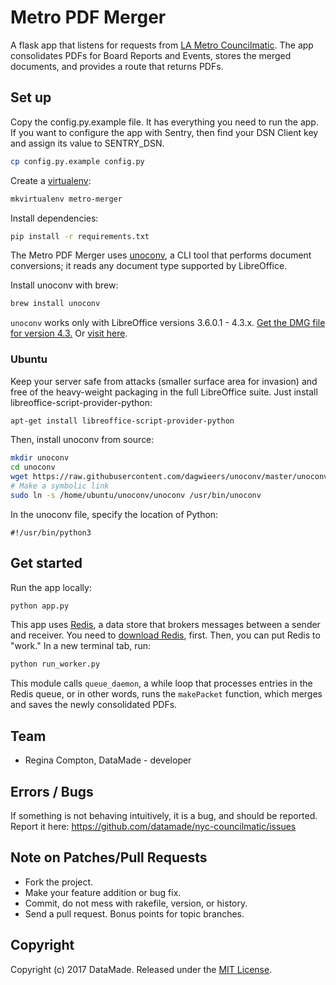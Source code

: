 # Metro PDF Merger

A flask app that listens for requests from [LA Metro Councilmatic](https://github.com/datamade/la-metro-councilmatic). The app consolidates PDFs for Board Reports and Events, stores the merged documents, and provides a route that returns PDFs.

## Set up

Copy the config.py.example file. It has everything you need to run the app. If you want to configure the app with Sentry, then find your DSN Client key and assign its value to SENTRY_DSN.

```bash
cp config.py.example config.py
```

Create a [virtualenv](http://docs.python-guide.org/en/latest/dev/virtualenvs/):

```bash
mkvirtualenv metro-merger
```

Install dependencies:

```bash
pip install -r requirements.txt
```

The Metro PDF Merger uses [unoconv](https://github.com/dagwieers/unoconv), a CLI tool that performs document conversions; it reads any document type supported by LibreOffice.

Install unoconv with brew:

```bash
brew install unoconv
```

`unoconv` works only with LibreOffice versions 3.6.0.1 - 4.3.x. [Get the DMG file for version 4.3.](https://downloadarchive.documentfoundation.org/libreoffice/old/4.3.7.2/mac/x86_64/LibreOffice_4.3.7.2_MacOS_x86-64.dmg) Or [visit here](https://downloadarchive.documentfoundation.org/libreoffice/old/4.3.7.2/mac/x86_64/).


### Ubuntu

Keep your server safe from attacks (smaller surface area for invasion) and free of the heavy-weight packaging in the full LibreOffice suite. Just install libreoffice-script-provider-python:
```bash
apt-get install libreoffice-script-provider-python
```

Then, install unoconv from source:
```bash
mkdir unoconv
cd unoconv
wget https://raw.githubusercontent.com/dagwieers/unoconv/master/unoconv
# Make a symbolic link
sudo ln -s /home/ubuntu/unoconv/unoconv /usr/bin/unoconv
```

In the unoconv file, specify the location of Python:

```
#!/usr/bin/python3
```

## Get started

Run the app locally:

```bash
python app.py
```

This app uses [Redis](https://redis.io/), a data store that brokers messages between a sender and receiver. You need to [download Redis](https://redis.io/download), first. Then, you can put Redis to "work." In a new terminal tab, run:

```bash
python run_worker.py
```

This module calls `queue_daemon`, a while loop that processes entries in the Redis queue, or in other words, runs the `makePacket` function, which merges and saves the newly consolidated PDFs.

## Team

* Regina Compton, DataMade - developer

## Errors / Bugs

If something is not behaving intuitively, it is a bug, and should be reported.
Report it here: https://github.com/datamade/nyc-councilmatic/issues

## Note on Patches/Pull Requests

* Fork the project.
* Make your feature addition or bug fix.
* Commit, do not mess with rakefile, version, or history.
* Send a pull request. Bonus points for topic branches.

## Copyright

Copyright (c) 2017 DataMade. Released under the [MIT License](https://github.com/datamade/nyc-councilmatic/blob/master/LICENSE).





